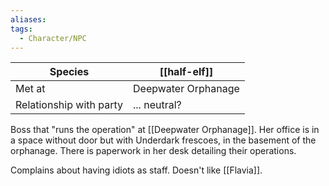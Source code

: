 ```yaml
---
aliases:
tags:
  - Character/NPC
---
```


| Species                 | [[half-elf]]        |
| ----------------------- | ------------------- |
| Met at                  | Deepwater Orphanage |
| Relationship with party | ... neutral?        |
Boss that "runs the operation" at [[Deepwater Orphanage]]. Her office is in a space without door but with Underdark frescoes, in the basement of the orphanage. There is paperwork in her desk detailing their operations.

Complains about having idiots as staff. Doesn't like [[Flavia]].